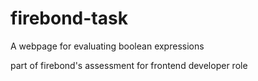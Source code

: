 # firebond-task
A webpage for evaluating boolean expressions

part of firebond's assessment for frontend developer role
